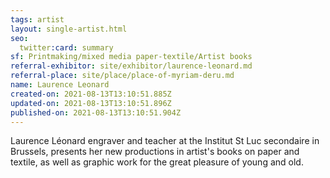 ```yaml
---
tags: artist
layout: single-artist.html
seo:
  twitter:card: summary
sf: Printmaking/mixed media paper-textile/Artist books
referral-exhibitor: site/exhibitor/laurence-leonard.md
referral-place: site/place/place-of-myriam-deru.md
name: Laurence Leonard
created-on: 2021-08-13T13:10:51.885Z
updated-on: 2021-08-13T13:10:51.896Z
published-on: 2021-08-13T13:10:51.904Z
---
```

Laurence Léonard engraver and teacher at the Institut St Luc secondaire in Brussels, presents her new
productions in artist's books on paper and textile, as well as graphic work for the great pleasure of young
and old.